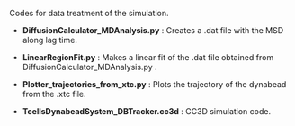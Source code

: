 Codes for data treatment of the simulation.
* **DiffusionCalculator_MDAnalysis.py** : Creates a .dat file with the MSD along lag time.
* **LinearRegionFit.py** : Makes a linear fit of the .dat file obtained from DiffusionCalculator_MDAnalysis.py .
* **Plotter_trajectories_from_xtc.py** : Plots the trajectory of the dynabead from the .xtc file.

* **TcellsDynabeadSystem_DBTracker.cc3d** : CC3D simulation code.
